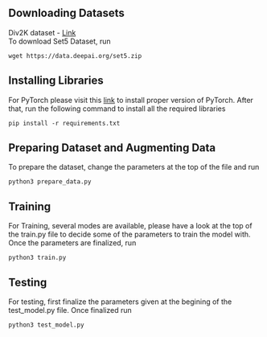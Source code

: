## Downloading Datasets

Div2K dataset - [Link](https://drive.google.com/drive/folders/1Rqb5Poe5oe2R7vFJhk9jw_ksxClYufsZ?usp=sharing)  
To download Set5 Dataset, run 
```
wget https://data.deepai.org/set5.zip
```  

## Installing Libraries  
For PyTorch please visit this [link](https://pytorch.org/) to install proper version of PyTorch. After that, run the following command to install all the required libraries
```
pip install -r requirements.txt
```


## Preparing Dataset and Augmenting Data
To prepare the dataset, change the parameters at the top of the file and run 
```
python3 prepare_data.py
```


## Training

For Training, several modes are available, please have a look at the top of the train.py file to decide some of the parameters to train the model with. Once the parameters are finalized, run 
```
python3 train.py
```


## Testing  
For testing, first finalize the parameters given at the begining of the test_model.py file. Once finalized run 
```
python3 test_model.py
```

